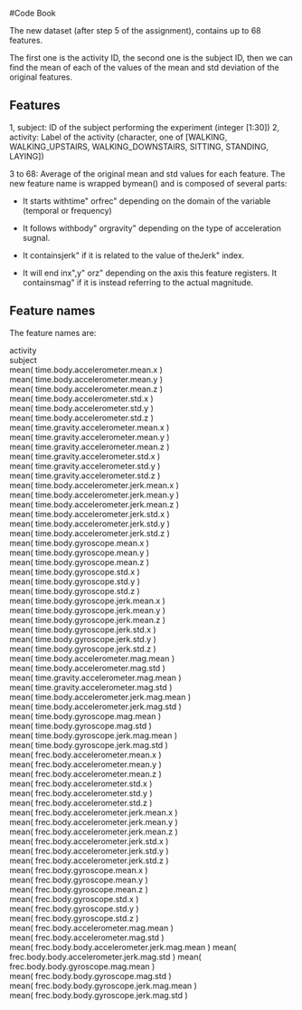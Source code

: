 #Code Book

The new dataset (after step 5 of the assignment), contains up to 68 features.

The first one is the activity ID, the second one is the subject ID, then we can find the mean of each of the values of the mean and std deviation of the original features.

## Features
1, subject: ID of the subject performing the experiment (integer [1:30])
2, activity: Label of the activity (character, one of [WALKING, WALKING\_UPSTAIRS, WALKING\_DOWNSTAIRS, SITTING, STANDING, LAYING])

3 to 68:
Average of the original mean and std values for each feature. The new feature name is wrapped bymean() and is composed of several parts:

- It starts withtime" orfrec" depending on the domain of the variable (temporal or frequency)

- It follows withbody" orgravity" depending on the type of acceleration sugnal.

- It containsjerk" if it is related to the value of theJerk" index. 

- It will end inx",y" orz" depending on the axis this feature registers. It containsmag" if it is instead referring to the actual magnitude.

## Feature names
The feature names are:

activity                                          
subject                                           
mean( time.body.accelerometer.mean.x )            
mean( time.body.accelerometer.mean.y )            
mean( time.body.accelerometer.mean.z )            
mean( time.body.accelerometer.std.x )             
mean( time.body.accelerometer.std.y )             
mean( time.body.accelerometer.std.z )             
mean( time.gravity.accelerometer.mean.x )         
mean( time.gravity.accelerometer.mean.y )         
mean( time.gravity.accelerometer.mean.z )         
mean( time.gravity.accelerometer.std.x )          
mean( time.gravity.accelerometer.std.y )          
mean( time.gravity.accelerometer.std.z )          
mean( time.body.accelerometer.jerk.mean.x )       
mean( time.body.accelerometer.jerk.mean.y )       
mean( time.body.accelerometer.jerk.mean.z )       
mean( time.body.accelerometer.jerk.std.x )        
mean( time.body.accelerometer.jerk.std.y )        
mean( time.body.accelerometer.jerk.std.z )        
mean( time.body.gyroscope.mean.x )                
mean( time.body.gyroscope.mean.y )                
mean( time.body.gyroscope.mean.z )                
mean( time.body.gyroscope.std.x )                 
mean( time.body.gyroscope.std.y )                 
mean( time.body.gyroscope.std.z )                 
mean( time.body.gyroscope.jerk.mean.x )           
mean( time.body.gyroscope.jerk.mean.y )           
mean( time.body.gyroscope.jerk.mean.z )           
mean( time.body.gyroscope.jerk.std.x )            
mean( time.body.gyroscope.jerk.std.y )            
mean( time.body.gyroscope.jerk.std.z )            
mean( time.body.accelerometer.mag.mean )          
mean( time.body.accelerometer.mag.std )           
mean( time.gravity.accelerometer.mag.mean )       
mean( time.gravity.accelerometer.mag.std )        
mean( time.body.accelerometer.jerk.mag.mean )     
mean( time.body.accelerometer.jerk.mag.std )      
mean( time.body.gyroscope.mag.mean )              
mean( time.body.gyroscope.mag.std )               
mean( time.body.gyroscope.jerk.mag.mean )         
mean( time.body.gyroscope.jerk.mag.std )          
mean( frec.body.accelerometer.mean.x )            
mean( frec.body.accelerometer.mean.y )            
mean( frec.body.accelerometer.mean.z )            
mean( frec.body.accelerometer.std.x )             
mean( frec.body.accelerometer.std.y )             
mean( frec.body.accelerometer.std.z )             
mean( frec.body.accelerometer.jerk.mean.x )       
mean( frec.body.accelerometer.jerk.mean.y )       
mean( frec.body.accelerometer.jerk.mean.z )       
mean( frec.body.accelerometer.jerk.std.x )        
mean( frec.body.accelerometer.jerk.std.y )        
mean( frec.body.accelerometer.jerk.std.z )        
mean( frec.body.gyroscope.mean.x )                
mean( frec.body.gyroscope.mean.y )                
mean( frec.body.gyroscope.mean.z )                
mean( frec.body.gyroscope.std.x )                 
mean( frec.body.gyroscope.std.y )                 
mean( frec.body.gyroscope.std.z )                 
mean( frec.body.accelerometer.mag.mean )          
mean( frec.body.accelerometer.mag.std )           
mean( frec.body.body.accelerometer.jerk.mag.mean )
mean( frec.body.body.accelerometer.jerk.mag.std )
mean( frec.body.body.gyroscope.mag.mean )         
mean( frec.body.body.gyroscope.mag.std )          
mean( frec.body.body.gyroscope.jerk.mag.mean )    
mean( frec.body.body.gyroscope.jerk.mag.std )
